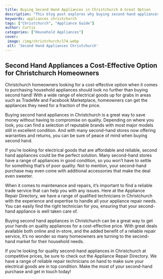 ```yaml
---
title: Buying Second Hand Appliances in Christchurch A Great Option
description: "This blog post explores why buying second hand appliances in Christchurch is a great option It covers the advantages of doing so including cost savings and sustainability Discover why you shouldnt be afraid to go second hand when shopping for appliances"
keywords: appliances christchurch
tags: ["Christchurch", "Appliance Guide"]
author: Curtis
categories: ["Household Appliances"]
cover: 
 image: /img/christchurch/174.webp
 alt: 'Second Hand Appliances Christchurch'
---
```

## Second Hand Appliances a Cost-Effective Option for Christchurch Homeowners 

Christchurch homeowners looking for a cost-effective option when it comes to purchasing household appliances should look no further than buying second hand! With a wide range of electrical goods up for grabs in areas such as TradeMe and Facebook Marketplace, homeowners can get the appliances they need for a fraction of the price.

Buying second hand appliances in Christchurch is a great way to save money without having to compromise on quality. Depending on where you look, you can find a selection of reputable brands with most major models still in excellent condition. And with many second-hand stores now offering warranties and returns, you can be sure of peace of mind when buying second hand.

If you’re looking for electrical goods that are affordable and reliable, second hand appliances could be the perfect solution. Many second-hand stores have a range of appliances in good condition, so you won’t have to settle for something that’s of poor quality. Not to mention, your second-hand purchase may even come with additional accessories that make the deal even sweeter.

When it comes to maintenance and repairs, it’s important to find a reliable trade service that can help you with any issues. Here at the Appliance Repair Directory, we have a range of qualified technicians in Christchurch with the experience and expertise to handle all your appliance repair needs. You can easily find the right technician for you, ensuring that your second-hand appliance is well taken care of.

Buying second hand appliances in Christchurch can be a great way to get your hands on quality appliances for a cost-effective price. With great deals available both online and in-store, and the added benefit of a reliable repair service, it’s no wonder so many homeowners are turning to the second-hand market for their household needs.

If you’re looking for quality second-hand appliances in Christchurch at competitive prices, be sure to check out the Appliance Repair Directory. We have a range of reliable repair technicians on hand to make sure your electrical goods are in top condition. Make the most of your second-hand purchase and get in touch today!
